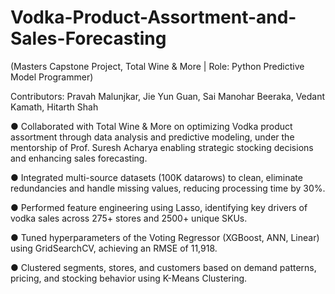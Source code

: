 # Vodka-Product-Assortment-and-Sales-Forecasting
<p> (Masters Capstone Project, Total Wine &amp; More | Role: Python Predictive Model Programmer) </p>
<p> Contributors: Pravah Malunjkar, Jie Yun Guan, Sai Manohar Beeraka, Vedant Kamath, Hitarth Shah </p>
<p> ●	Collaborated with Total Wine & More on optimizing Vodka product assortment through data analysis and predictive modeling, under the mentorship of Prof. Suresh Acharya enabling strategic stocking decisions and enhancing sales forecasting. </p>
<p> ●	Integrated multi-source datasets (100K datarows) to clean, eliminate redundancies and handle missing values, reducing processing time by 30%. </p>
<p> ●	Performed feature engineering using Lasso, identifying key drivers of vodka sales across 275+ stores and 2500+ unique SKUs. </p>
<p> ●	Tuned hyperparameters of the Voting Regressor (XGBoost, ANN, Linear) using GridSearchCV, achieving an RMSE of 11,918. </p>
<p> ●	Clustered segments, stores, and customers based on demand patterns, pricing, and stocking behavior using K-Means Clustering. </p>
